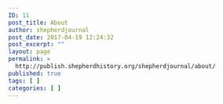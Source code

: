 ```yaml
---
ID: 11
post_title: About
author: shepherdjournal
post_date: 2017-04-19 12:24:32
post_excerpt: ""
layout: page
permalink: >
  http://publish.shepherdhistory.org/shepherdjournal/about/
published: true
tags: [ ]
categories: [ ]
---
```

<!-- Here be dragons. -->